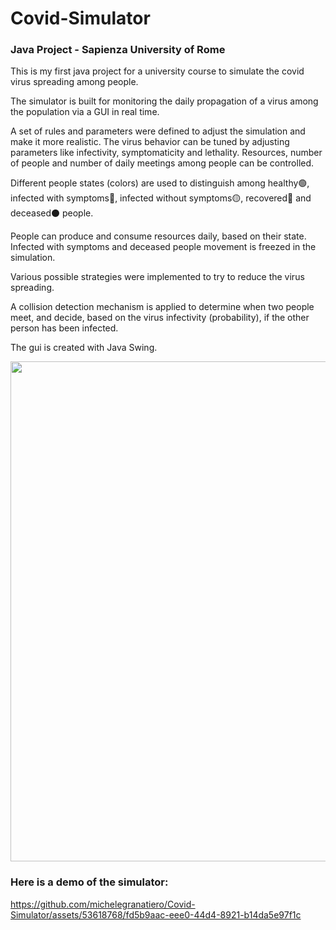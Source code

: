 # Covid-Simulator

### Java Project - Sapienza University of Rome

This is my first java project for a university course to simulate the covid virus spreading among people.

The simulator is built for monitoring the daily propagation of a virus among the population via a GUI in real time.

A set of rules and parameters were defined to adjust the simulation and make it more realistic. The virus behavior can be tuned by adjusting parameters like infectivity, symptomaticity and lethality. Resources, number of people and number of daily meetings among people can be controlled.

Different people states (colors) are used to distinguish among healthy🟢, infected with symptoms🔴, infected without symptoms🟡, recovered🔵 and deceased⚫ people.

People can produce and consume resources daily, based on their state. Infected with symptoms and deceased people movement is freezed in the simulation.

Various possible strategies were implemented to try to reduce the virus spreading.

A collision detection mechanism is applied to determine when two people meet, and decide, based on the virus infectivity (probability), if the other person has been infected.

The gui is created with Java Swing.

<img src="https://github.com/michelegranatiero/Covid-Simulator/assets/53618768/1c29e67d-12b1-405b-b22f-765506cdaf0a" width=800>

### Here is a demo of the simulator:

https://github.com/michelegranatiero/Covid-Simulator/assets/53618768/fd5b9aac-eee0-44d4-8921-b14da5e97f1c

